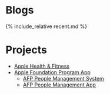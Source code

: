 # Blogs

{% include_relative recent.md %}

# Projects

- [Apple Health & Fitness](https://github.com/RMIT-Ace/Apple-Health-and-Fitness)
- [Apple Foundation Program App](https://github.com/RMIT-Ace/AFP)
    - [AFP People Management System](https://github.com/RMIT-Ace/AFP-People-Db)
    - [AFP People Management App](https://github.com/RMIT-Ace/AFP-People-App)
